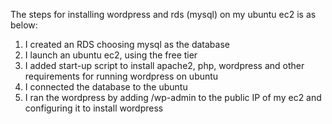The steps for installing wordpress and rds (mysql) on my ubuntu ec2 is as below:
1. I created an RDS choosing mysql as the database
2. I launch an ubuntu ec2, using the free tier 
3. I added start-up script to install apache2, php, wordpress and other requirements for running wordpress on ubuntu
4. I connected the database to the ubuntu
5. I ran the wordpress by adding /wp-admin to the public IP of my ec2 and configuring it to install wordpress
